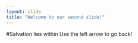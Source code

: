 ```yaml
---
layout: slide
title: "Welcome to our second slide!"
---
```

#Salvation lies within
Use the left arrow to go back!
